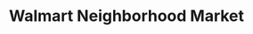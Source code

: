 ---
title: "Walmart Neighborhood Market"
url: /dallas/walmart-neighborhood-market-gus-thomasson-road/
shop: supermarket
---